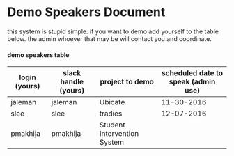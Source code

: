 # Demo Speakers Document

this system is stupid simple. if you want to demo add yourself to the table below. the admin whoever that may be will contact you and coordinate. 


#### demo speakers table

| login (yours) | slack handle (yours) | project to demo    | scheduled date to speak (admin use) |
| ------------- | -------------------- | ------------------ | ----------------------------------- |
| jaleman       | jaleman              | Ubicate            |  11-30-2016 |
| slee        | slee              | tradies            |  12-07-2016 |
| pmakhija      | pmakhija             | Student Intervention System |                            |

